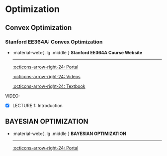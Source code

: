 # Optimization

## Convex Optimization

### Stanford EE364A: Convex Optimization

<div class="grid cards" markdown>

-   :material-web:{ .lg .middle } __Stanford EE364A Course Website__

    ---

    [:octicons-arrow-right-24: <a href="http://stanford.edu/class/ee364a/index.html" target="_blank"> Portal </a>](#)

    [:octicons-arrow-right-24: <a href="https://www.bilibili.com/video/BV1aD4y1Q7aW" target="_blank"> Videos </a>](#)

    [:octicons-arrow-right-24: <a href="https://stanford.edu/~boyd/cvxbook/" target="_blank"> Textbook </a>](#)
</div>

VIDEO:

- [x] LECTURE 1: Introduction


## BAYESIAN OPTIMIZATION

<div class="grid cards" markdown>

-   :material-web:{ .lg .middle } __BAYESIAN OPTIMIZATION__

    ---

    [:octicons-arrow-right-24: <a href="http://www.cuishuaiwen.com:8000/AI/BO/bo/" target="_blank"> Portal </a>](#)

</div>